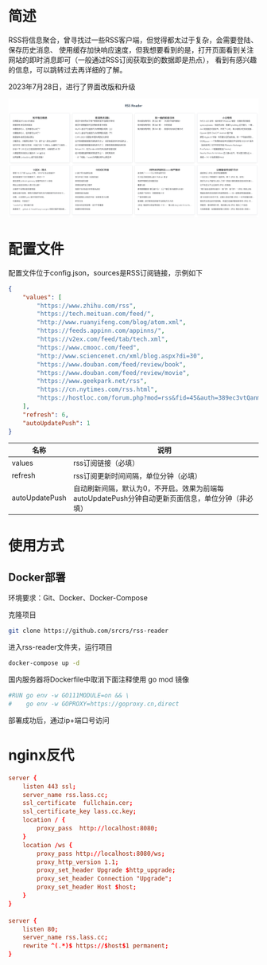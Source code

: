 # 简述

RSS将信息聚合，曾寻找过一些RSS客户端，但觉得都太过于复杂，会需要登陆、保存历史消息、
使用缓存加快响应速度，但我想要看到的是，打开页面看到关注网站的即时消息即可（一般通过RSS订阅获取到的数据即是热点），
看到有感兴趣的信息，可以跳转过去再详细的了解。

2023年7月28日，进行了界面改版和升级

![](demo.png)

# 配置文件

配置文件位于config.json，sources是RSS订阅链接，示例如下

```json
{
    "values": [
        "https://www.zhihu.com/rss",
        "https://tech.meituan.com/feed/",
        "http://www.ruanyifeng.com/blog/atom.xml",
        "https://feeds.appinn.com/appinns/",
        "https://v2ex.com/feed/tab/tech.xml",
        "https://www.cmooc.com/feed",
        "http://www.sciencenet.cn/xml/blog.aspx?di=30",
        "https://www.douban.com/feed/review/book",
        "https://www.douban.com/feed/review/movie",
        "https://www.geekpark.net/rss",
        "https://cn.nytimes.com/rss.html",
        "https://hostloc.com/forum.php?mod=rss&fid=45&auth=389ec3vtQanmEuRoghE%2FpZPWnYCPmvwWgSa7RsfjbQ%2BJpA%2F6y6eHAx%2FKqtmPOg"
    ],
    "refresh": 6,
    "autoUpdatePush": 1
}
```

名称 | 说明
-|-
values | rss订阅链接（必填）
refresh | rss订阅更新时间间隔，单位分钟（必填）
autoUpdatePush | 自动刷新间隔，默认为0，不开启。效果为前端每autoUpdatePush分钟自动更新页面信息，单位分钟（非必填）

# 使用方式

## Docker部署

环境要求：Git、Docker、Docker-Compose

克隆项目

```bash
git clone https://github.com/srcrs/rss-reader
```

进入rss-reader文件夹，运行项目

```bash
docker-compose up -d
```

国内服务器将Dockerfile中取消下面注释使用 go mod 镜像
```dockerfile
#RUN go env -w GO111MODULE=on && \
#    go env -w GOPROXY=https://goproxy.cn,direct
```

部署成功后，通过ip+端口号访问

# nginx反代

```conf
server {
    listen 443 ssl;
    server_name rss.lass.cc;
    ssl_certificate  fullchain.cer;
    ssl_certificate_key lass.cc.key;
    location / {
        proxy_pass  http://localhost:8080;
    }
    location /ws {
        proxy_pass http://localhost:8080/ws;
        proxy_http_version 1.1;
        proxy_set_header Upgrade $http_upgrade;
        proxy_set_header Connection "Upgrade";
        proxy_set_header Host $host;
    }
}

server {
    listen 80;
    server_name rss.lass.cc;
    rewrite ^(.*)$ https://$host$1 permanent;
}
```
